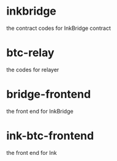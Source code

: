 # inkbridge
the contract codes for InkBridge contract

# btc-relay
the codes for relayer

# bridge-frontend
the front end for InkBridge 

# ink-btc-frontend
the front end for Ink